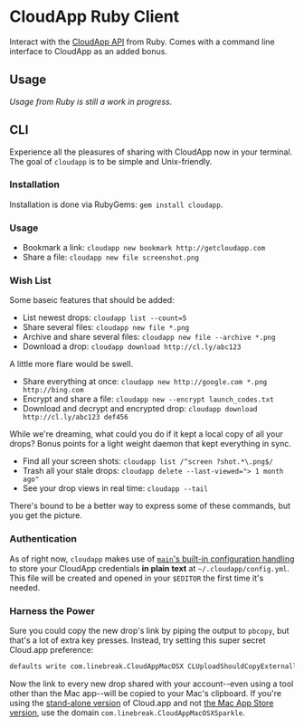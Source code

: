 # CloudApp Ruby Client

Interact with the [CloudApp API][] from Ruby. Comes with a command line
interface to CloudApp as an added bonus.

[cloudapp api]: http://developer.getcloudapp.com


## Usage

_Usage from Ruby is still a work in progress._


## CLI

Experience all the pleasures of sharing with CloudApp now in your terminal. The
goal of `cloudapp` is to be simple and Unix-friendly.

### Installation

Installation is done via RubyGems: `gem install cloudapp`.

### Usage

 - Bookmark a link: `cloudapp new bookmark http://getcloudapp.com`
 - Share a file: `cloudapp new file screenshot.png`

### Wish List

Some baseic features that should be added:

 - List newest drops: `cloudapp list --count=5`
 - Share several files: `cloudapp new file *.png`
 - Archive and share several files: `cloudapp new file --archive *.png`
 - Download a drop: `cloudapp download http://cl.ly/abc123`

A little more flare would be swell.

 - Share everything at once: `cloudapp new http://google.com *.png http://bing.com`
 - Encrypt and share a file: `cloudapp new --encrypt launch_codes.txt`
 - Download and decrypt and encrypted drop: `cloudapp download http://cl.ly/abc123 def456`

While we're dreaming, what could you do if it kept a local copy of all your
drops? Bonus points for a light weight daemon that kept everything in sync.

 - Find all your screen shots: `cloudapp list /^screen ?shot.*\.png$/`
 - Trash all your stale drops: `cloudapp delete --last-viewed="> 1 month ago"`
 - See your drop views in real time: `cloudapp --tail`

There's bound to be a better way to express some of these commands, but you get
the picture.

### Authentication

As of right now, `cloudapp` makes use of
[`main`'s built-in configuration handling][main-config] to store your CloudApp
credentials **in plain text** at `~/.cloudapp/config.yml`. This file will be
created and opened in your `$EDITOR` the first time it's needed.

[main-config]: https://github.com/ahoward/main/blob/master/README.erb#L220-232

### Harness the Power

Sure you could copy the new drop's link by piping the output to `pbcopy`, but
that's a lot of extra key presses. Instead, try setting this super secret
Cloud.app preference:

```bash
defaults write com.linebreak.CloudAppMacOSX CLUploadShouldCopyExternallyUploadedItems -bool YES
```

Now the link to every new drop shared with your account--even using a tool other
than the Mac app--will be copied to your Mac's clipboard. If you're using the
[stand-alone version][stand-alone] of Cloud.app and not
[the Mac App Store version][mas], use the domain
`com.linebreak.CloudAppMacOSXSparkle`.

[stand-alone]: http://getcloudapp.com/download
[mas]:         http://itunes.apple.com/us/app/cloud/id417602904?mt=12&ls=1
